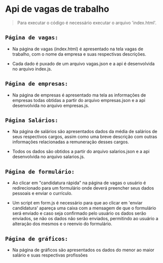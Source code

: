 # Api de vagas de trabalho
> Para executar o código é necessário executar o arquivo 'index.html'.

## `Página de vagas:`
* Na página de vagas (index.html) é apresentado na tela vagas de trabalho, com o nome da empresa e suas respectivas descrições.

* Cada dado é puxado de um arquivo vagas.json e a api é desenvolvida no arquivo index.js.

## `Página de empresas:`

* Na página de empresas é apresentado ma tela as informações de empresas todas obtidas a partir do arquivo empresas.json e a api desenvolvida no arquivo empresas.js.

## `Página Salários:`

* Na página de salários são apresentados dados da média de salários de seus respectivos cargos, assim como uma breve descrição com outras informações relacionadas a remuneração desses cargos.

* Todos os dados são obtidos a partir do arquivo salarios.json e a api desenvolvida no arquivo salarios.js.

## `Página de formulário:`

* Ao clicar em "candidatura rápida" na página de vagas o usuário é redirecionado para um formulário onde deverá preencher seus dados pessoais e enviar o currículo.

* Um script em form.js é necessário para que ao clicar em 'enviar candidatura' apareça uma caixa com a mensagem de que o formulário será enviado e caso seja confirmado pelo usuário os dados serão enviados, se não os dados não serão enviados, permitindo ao usuário a alteração dos mesmos e o reenvio do formulário.

## `Página de gráficos:`
* Na página de gráficos são apresentados os dados do menor ao maior salário e suas respectivas profissões 
